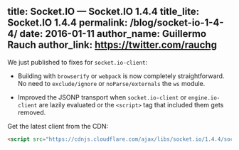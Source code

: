 title: Socket.IO  —  Socket.IO 1.4.4
title_lite: Socket.IO 1.4.4
permalink: /blog/socket-io-1-4-4/
date: 2016-01-11
author_name: Guillermo Rauch
author_link: https://twitter.com/rauchg
---

We just published to fixes for `socket.io-client`:

- Building with `browserify` or `webpack` is now completely straightforward. No need to `exclude/ignore` or `noParse/externals` the `ws` module.

- Improved the JSONP transport when `socket.io-client` or `engine.io-client` are lazily evaluated or the `<script>` tag that included them gets removed.

Get the latest client from the CDN:

```html
<script src="https://cdnjs.cloudflare.com/ajax/libs/socket.io/1.4.4/socket.io.min.js"></script>
```
